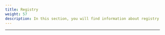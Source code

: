 ```yaml
---
title: Registry
weight: 57
description: In this section, you will find information about registry.
---
```


---

